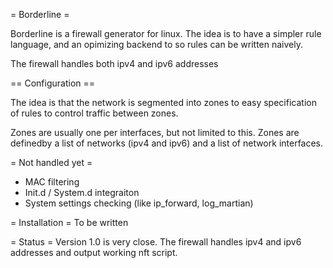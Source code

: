 = Borderline =

Borderline is a firewall generator for linux.
The idea is to have a simpler rule language, and an opimizing backend to
so rules can be written naively.

The firewall handles both ipv4 and ipv6 addresses

== Configuration ==

The idea is that the network is segmented into zones to easy specification
of rules to control traffic between zones.

Zones are usually one per interfaces, but not limited to this. Zones
are definedby a list of networks (ipv4 and ipv6) and a list of network
interfaces.

= Not handled yet =

* MAC filtering
* Init.d / System.d integraiton
* System settings checking (like ip_forward, log_martian)

= Installation =
To be written

= Status =
Version 1.0 is very close. The firewall handles ipv4 and ipv6 addresses and output working nft script.
